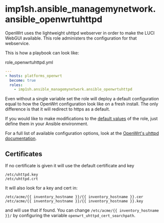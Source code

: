 # imp1sh.ansible_managemynetwork.ansible_openwrtuhttpd

OpenWrt uses the lightweight uhttpd webserver in order to make the LUCI WebGUI available. This role administers the configuration for that webservice.

This is how a playbook can look like:

role_openwrtuhttpd.yml
```yaml
---
- hosts: platforms_openwrt
  become: true
  roles:
    - imp1sh.ansible_managemynetwork.ansible_openwrtuhttpd
```

Even without a single variable set the role will deploy a default configuration equal to how the OpenWrt configuration look like on a fresh install. The only difference is that it will redirect to https as a default.

If you would like to make modifications to the [default values](https://github.com/imp1sh/ansible_managemynetwork/blob/main/roles/ansible_openwrtuhttpd/defaults/main.yml) of the role, just define them in your Ansible environment.

For a full list of available configuration options, look at the [OpenWrt's uhttpd documentation](https://openwrt.org/docs/guide-user/services/webserver/uhttpd).

## Certificates

If no certificate is given it will use the default certificate and key
```
/etc/uhttpd.key
/etc/uhttpd.crt
```

It will also look for a key and cert in:
```
/etc/acme/{{ inventory_hostname }}/{{ inventory_hostname }}.cer
/etc/acme/{{ inventory_hostname }}/{{ inventory_hostname }}.key
```
and will use that if found. You can change `/etc/acme/{{ inventory_hostname }}/` by configuring the variable `openwrt_uhttpd_cert_searchpath`.


